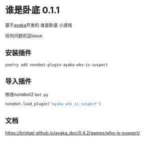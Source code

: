# 谁是卧底 0.1.1

基于[ayaka](https://github.com/bridgeL/nonebot-plugin-ayaka)开发的 谁是卧底 小游戏

任何问题欢迎issue

## 安装插件

`poetry add nonebot-plugin-ayaka-who-is-suspect`

## 导入插件

修改nonebot2  `bot.py` 

```python
nonebot.load_plugin("ayaka_who_is_suspect")
```

## 文档

https://bridgel.github.io/ayaka_doc/0.4.2/games/who-is-suspect/
